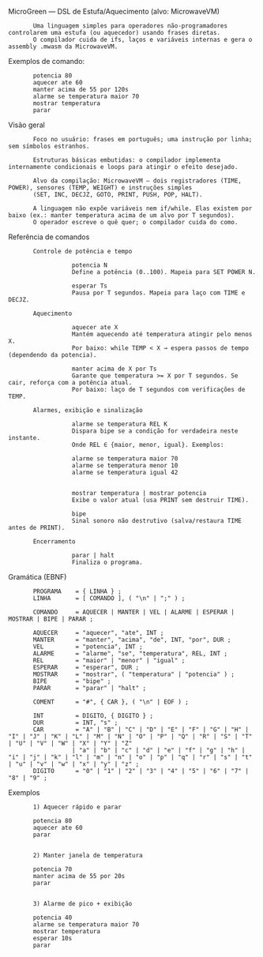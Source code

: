 MicroGreen — DSL de Estufa/Aquecimento (alvo: MicrowaveVM)

           Uma linguagem simples para operadores não-programadores controlarem uma estufa (ou aquecedor) usando frases diretas.
           O compilador cuida de ifs, laços e variáveis internas e gera o assembly .mwasm da MicrowaveVM.

Exemplos de comando:

           potencia 80
           aquecer ate 60
           manter acima de 55 por 120s
           alarme se temperatura maior 70
           mostrar temperatura
           parar

Visão geral

           Foco no usuário: frases em português; uma instrução por linha; sem símbolos estranhos.

           Estruturas básicas embutidas: o compilador implementa internamente condicionais e loops para atingir o efeito desejado.

           Alvo da compilação: MicrowaveVM — dois registradores (TIME, POWER), sensores (TEMP, WEIGHT) e instruções simples
           (SET, INC, DECJZ, GOTO, PRINT, PUSH, POP, HALT).

           A linguagem não expõe variáveis nem if/while. Elas existem por baixo (ex.: manter temperatura acima de um alvo por T segundos).
           O operador escreve o quê quer; o compilador cuida do como.

Referência de comandos

           Controle de potência e tempo

                      potencia N
                      Define a potência (0..100). Mapeia para SET POWER N.

                      esperar Ts
                      Pausa por T segundos. Mapeia para laço com TIME e DECJZ.

           Aquecimento

                      aquecer ate X
                      Mantém aquecendo até temperatura atingir pelo menos X.
                      Por baixo: while TEMP < X → espera passos de tempo (dependendo da potencia).

                      manter acima de X por Ts
                      Garante que temperatura >= X por T segundos. Se cair, reforça com a potência atual.
                      Por baixo: laço de T segundos com verificações de TEMP.

           Alarmes, exibição e sinalização

                      alarme se temperatura REL K
                      Dispara bipe se a condição for verdadeira neste instante.
                      Onde REL ∈ {maior, menor, igual}. Exemplos:

                      alarme se temperatura maior 70
                      alarme se temperatura menor 10
                      alarme se temperatura igual 42


                      mostrar temperatura | mostrar potencia
                      Exibe o valor atual (usa PRINT sem destruir TIME).

                      bipe
                      Sinal sonoro não destrutivo (salva/restaura TIME antes de PRINT).

           Encerramento

                      parar | halt
                      Finaliza o programa.

Gramática (EBNF)

           PROGRAMA    = { LINHA } ;
           LINHA       = [ COMANDO ], ( "\n" | ";" ) ;
           
           COMANDO     = AQUECER | MANTER | VEL | ALARME | ESPERAR | MOSTRAR | BIPE | PARAR ;
           
           AQUECER     = "aquecer", "ate", INT ;
           MANTER      = "manter", "acima", "de", INT, "por", DUR ;
           VEL         = "potencia", INT ;
           ALARME      = "alarme", "se", "temperatura", REL, INT ;
           REL         = "maior" | "menor" | "igual" ;
           ESPERAR     = "esperar", DUR ;
           MOSTRAR     = "mostrar", ( "temperatura" | "potencia" ) ;
           BIPE        = "bipe" ;
           PARAR       = "parar" | "halt" ;
           
           COMENT      = "#", { CAR }, ( "\n" | EOF ) ;
           
           INT         = DIGITO, { DIGITO } ;
           DUR         = INT, "s" ;
           CAR         = "A" | "B" | "C" | "D" | "E" | "F" | "G" | "H" | "I" | "J" | "K" | "L" | "M" | "N" | "O" | "P" | "Q" | "R" | "S" | "T" | "U" | "V" | "W" | "X" | "Y" | "Z"
                      | "a" | "b" | "c" | "d" | "e" | "f" | "g" | "h" | "i" | "j" | "k" | "l" | "m" | "n" | "o" | "p" | "q" | "r" | "s" | "t" | "u" | "v" | "w" | "x" | "y" | "z" ;
           DIGITO      = "0" | "1" | "2" | "3" | "4" | "5" | "6" | "7" | "8" | "9" ;
           

Exemplos

           1) Aquecer rápido e parar
           
           potencia 80
           aquecer ate 60
           parar
           
           
           2) Manter janela de temperatura
           
           potencia 70
           manter acima de 55 por 20s
           parar
           
           
           3) Alarme de pico + exibição
           
           potencia 40
           alarme se temperatura maior 70
           mostrar temperatura
           esperar 10s
           parar

